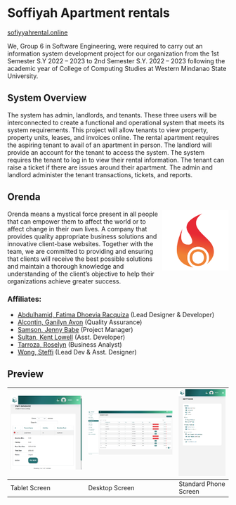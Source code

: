 # Soffiyah Apartment rentals
[sofiyyahrental.online](http://sofiyyahrental.online)

We, Group 6 in Software Engineering, were required to carry out an information system development project for our organization from the 1st Semester S.Y 2022 – 2023 to 2nd Semester S.Y. 2022 – 2023 following the academic year of College of Computing Studies at Western Mindanao State University.

## System Overview
The system has admin, landlords, and tenants. These three users will be interconnected to create a functional and operational system that meets its system requirements. This project will allow tenants to view property, property units, leases, and invoices online. The rental apartment requires the aspiring tenant to avail of an apartment in person. The landlord will provide an account for the tenant to access the system. The system requires the tenant to log in to view their rental information. The tenant can raise a ticket if there are issues around their apartment. The admin and landlord administer the tenant transactions, tickets, and reports.

## Orenda  
<img align="right" width="30%" height="30%" alt="Company Logo" src="orenda-icon.png">

Orenda means a mystical force present in all people that can empower them to affect the world or to affect change in their own lives. A company that provides quality appropriate business solutions and innovative client-base websites. Together with the team, we are committed to providing and ensuring that clients will receive the best possible solutions and maintain a thorough knowledge and understanding of the client’s objective to help their organizations achieve greater success.

### Affiliates:
 - [Abdulhamid, Fatima Dhoevia Racquiza](https://github.com/) (Lead Designer & Developer)
 - [Alcontin, Ganilyn Avon](https://github.com/avonalcontin) (Quality Assurance)
 - [Samson, Jenny Babe](https://github.com/JennyBabe02) (Project Manager)
 - [Sultan, Kent Lowell](https://github.com/Speckled23) (Asst. Developer)
 - [Tarroza, Roselyn](https://github.com/) (Business Analyst)
 - [Wong, Steffi](https://github.com/mimilame02) (Lead Dev & Asst. Designer)


## Preview 
| ![Tablet Screen](Screenshot%202023-10-01%20101420.png "Tablet Screen") | ![Desktop Screen](Screenshot%202023-10-01%20101037.png "Desktop Screen") | ![Standard Phone Screen](Screenshot%202023-10-01%20101551.png "Standard Phone Screen") |
| --- | --- | --- |
| Tablet Screen | Desktop Screen | Standard Phone Screen |


